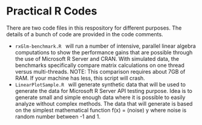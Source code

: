 # Practical R Codes
There are two code files in this respository for different purposes. The details of a bunch of code are provided in the code comments. 
 
* ```rxGlm-benchmark.R ``` will run a number of intensive, parallel linear algebra computations to show the performance gains that are possible through the use of Microsoft R Server and CRAN.  With simulated data, the benchmarks specifically compare matrix calculations on one thread versus multi-threads. NOTE: This comparison requires about 7GB of RAM. If your machine has less, this script will crash. 
* ```LinearPlotSample.R ```  will generate synthetic data that will be used to generate the data for Microsoft R Server API testing purpose. Idea is to generate small and simple enough data where it is possible to easily analyze without complex methods. The data that will generate is based on the simplest mathematical function f(x) = (noise) y where noise is random number between -1 and 1.


